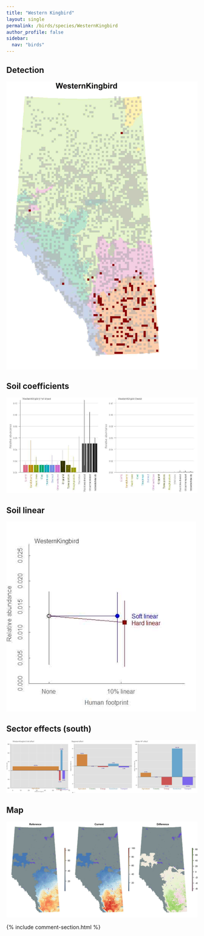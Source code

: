 ```yaml
---
title: "Western Kingbird"
layout: single
permalink: /birds/species/WesternKingbird
author_profile: false
sidebar:
  nav: "birds"
---
```


<h2>Detection</h2>

![](/assets/images/birds/WesternKingbird/det.jpg)

<h2>Soil coefficients</h2>

![](/assets/images/birds/WesternKingbird/soilhf.jpg)

<h2>Soil linear</h2>

![](/assets/images/birds/WesternKingbird/lin-south.jpg)

<h2>Sector effects (south)</h2>

![](/assets/images/birds/WesternKingbird/sector-south.jpg)

<h2>Map</h2>

![](/assets/images/birds/WesternKingbird/map.jpg)

{% include comment-section.html %}
